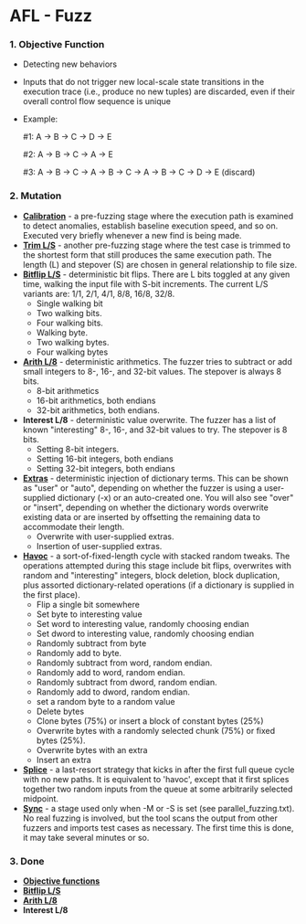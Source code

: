 # AFL - Fuzz



### 1. Objective Function

- Detecting new behaviors

- Inputs that do not trigger new local-scale state transitions in the execution trace (i.e., produce no new tuples) are discarded, even if their overall control flow sequence is unique

- Example:

  #1: A -> B -> C -> D -> E

  #2: A -> B -> C -> A -> E

  #3: A -> B -> C -> A -> B -> C -> A -> B -> C -> D -> E (discard)

### 2. Mutation

- <u>**Calibration**</u> - a pre-fuzzing stage where the execution path is examined to detect anomalies, establish baseline execution speed, and so on. Executed very briefly whenever a new find is being made.
- **<u>Trim L/S</u>** - another pre-fuzzing stage where the test case is trimmed to the shortest form that still produces the same execution path. The length (L) and stepover (S) are chosen in general relationship to file size.
- **<u>Bitflip L/S</u>** - deterministic bit flips. There are L bits toggled at any given time, walking the input file with S-bit increments. The current L/S variants are: 1/1, 2/1, 4/1, 8/8, 16/8, 32/8.
  - Single walking bit
  - Two walking bits.
  - Four walking bits.
  - Walking byte.
  - Two walking bytes.
  - Four walking bytes
- **<u>Arith L/8</u>** - deterministic arithmetics. The fuzzer tries to subtract or add small integers to 8-, 16-, and 32-bit values. The stepover is always 8 bits.
  -  8-bit arithmetics
  - 16-bit arithmetics, both endians
  - 32-bit arithmetics, both endians.
- **Interest L/8** - deterministic value overwrite. The fuzzer has a list of known "interesting" 8-, 16-, and 32-bit values to try. The stepover is 8 bits.
  - Setting 8-bit integers.
  - Setting 16-bit integers, both endians
  - Setting 32-bit integers, both endians
- <u>**Extras**</u> - deterministic injection of dictionary terms. This can be shown as "user" or "auto", depending on whether the fuzzer is using a user-supplied dictionary (-x) or an auto-created one. You will also see "over" or "insert", depending on whether the dictionary words overwrite existing data or are inserted by offsetting the remaining data to accommodate their length.
  - Overwrite with user-supplied extras.
  - Insertion of user-supplied extras.
- **<u>Havoc</u>** - a sort-of-fixed-length cycle with stacked random tweaks. The operations attempted during this stage include bit flips, overwrites with random and "interesting" integers, block deletion, block duplication, plus assorted dictionary-related operations (if a dictionary is supplied in the first place).
  - Flip a single bit somewhere
  - Set byte to interesting value
  - Set word to interesting value, randomly choosing endian
  - Set dword to interesting value, randomly choosing endian
  - Randomly subtract from byte
  - Randomly add to byte.
  - Randomly subtract from word, random endian.
  - Randomly add to word, random endian.
  - Randomly subtract from dword, random endian.
  - Randomly add to dword, random endian.
  - set a random byte to a random value
  - Delete bytes
  - Clone bytes (75%) or insert a block of constant bytes (25%)
  - Overwrite bytes with a randomly selected chunk (75%) or fixed bytes (25%).
  - Overwrite bytes with an extra
  - Insert an extra
- **<u>Splice</u>** - a last-resort strategy that kicks in after the first full queue cycle with no new paths. It is equivalent to 'havoc', except that it first splices together two random inputs from the queue at some arbitrarily selected midpoint.
- **<u>Sync</u>** - a stage used only when -M or -S is set (see parallel_fuzzing.txt). No real fuzzing is involved, but the tool scans the output from other fuzzers and imports test cases as necessary. The first time this is done, it may take several minutes or so.

### 3. Done

- **<u>Objective functions</u>**
- **<u>Bitflip L/S</u>**
- **<u>Arith L/8</u>**
- **Interest L/8**



